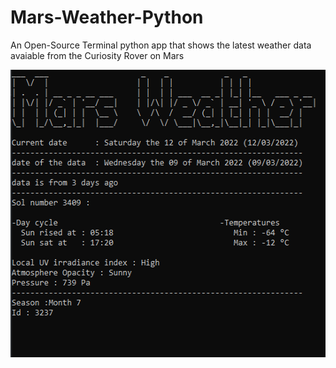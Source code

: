 # Mars-Weather-Python
An Open-Source Terminal python app that shows the latest weather data avaiable from the Curiosity Rover on Mars



<img src="whatitlookslike.PNG" alt="What it looks like" width="545px" height="460px">
